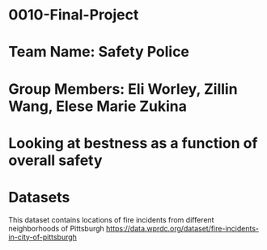 # 0010-Final-Project
# Team Name: Safety Police
# Group Members: Eli Worley, Zillin Wang, Elese Marie Zukina
# Looking at bestness as a function of overall safety

# Datasets
This dataset contains locations of fire incidents from different neighborhoods of Pittsburgh
https://data.wprdc.org/dataset/fire-incidents-in-city-of-pittsburgh
